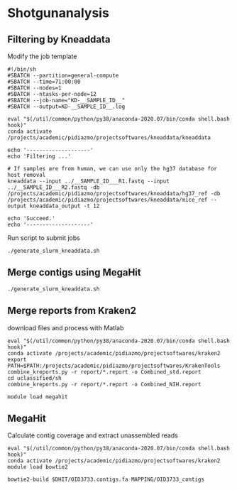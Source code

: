 # Shotgunanalysis

## Filtering by Kneaddata
Modify the job template
```
#!/bin/sh
#SBATCH --partition=general-compute
#SBATCH --time=71:00:00
#SBATCH --nodes=1
#SBATCH --ntasks-per-node=12
#SBATCH --job-name="KD-__SAMPLE_ID__"
#SBATCH --output=KD-__SAMPLE_ID__.log

eval "$(/util/common/python/py38/anaconda-2020.07/bin/conda shell.bash hook)"
conda activate /projects/academic/pidiazmo/projectsoftwares/kneaddata/kneaddata

echo '--------------------'
echo 'Filtering ...'

# If samples are from human, we can use only the hg37 database for host removal
kneaddata --input ../__SAMPLE_ID___R1.fastq --input ../__SAMPLE_ID___R2.fastq -db /projects/academic/pidiazmo/projectsoftwares/kneaddata/hg37_ref -db /projects/academic/pidiazmo/projectsoftwares/kneaddata/mice_ref --output kneaddata_output -t 12

echo 'Succeed.'
echo '--------------------'
```
Run script to submit jobs
```
./generate_slurm_kneaddata.sh
```
## Merge contigs using MegaHit
```
./generate_slurm_kneaddata.sh
```
## Merge reports from Kraken2
download files and process with Matlab

```
eval "$(/util/common/python/py38/anaconda-2020.07/bin/conda shell.bash hook)"
conda activate /projects/academic/pidiazmo/projectsoftwares/kraken2
export PATH=$PATH:/projects/academic/pidiazmo/projectsoftwares/KrakenTools
combine_kreports.py -r report/*.report -o Combined_std.report
cd uclassified/sh
combine_kreports.py -r report/*.report -o Combined_NIH.report
```
```
module load megahit
```
## MegaHit
Calculate contig coverage and extract unassembled reads
```
eval "$(/util/common/python/py38/anaconda-2020.07/bin/conda shell.bash hook)"
conda activate /projects/academic/pidiazmo/projectsoftwares/kraken2
module load bowtie2

bowtie2-build $DHIT/OID3733.contigs.fa MAPPING/OID3733_contigs
```
